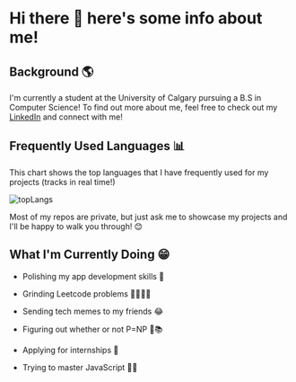 # Hi there 👋 here's some info about me!

## Background 🌎

I'm currently a student at the University of Calgary pursuing a B.S in Computer Science! To find out more about me, feel free to check out my [LinkedIn](https://www.linkedin.com/in/jtolentino2/) and connect with me!

## Frequently Used Languages 📊
This chart shows the top languages that I have frequently used for my projects (tracks in real time!)

![topLangs](https://github-readme-stats-ochre-zeta.vercel.app/api/top-langs/?username=jtolentino1&hide_title=true&card_width=400)

Most of my repos are private, but just ask me to showcase my projects and I'll be happy to walk you through! 😊

## What I'm Currently Doing 😁

- Polishing my app development skills 📱

- Grinding Leetcode problems 🧑🏻‍💻📖

- Sending tech memes to my friends 😂

- Figuring out whether or not P=NP 🤔📚

- Applying for internships 🎯

- Trying to master JavaScript 😵‍💫
